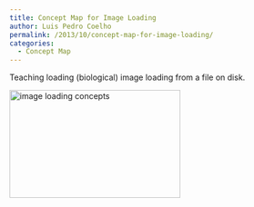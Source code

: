 ```yaml
---
title: Concept Map for Image Loading
author: Luis Pedro Coelho
permalink: /2013/10/concept-map-for-image-loading/
categories:
  - Concept Map
---
```

Teaching loading (biological) image loading from a file on disk. 

[<img class="alignnone size-medium wp-image-4739" alt="image loading concepts" src="http://teaching.software-carpentry.org/wp-content/uploads/2013/10/image_loading_concepts-300x190.png" width="300" height="190" />][1]

&nbsp;

 [1]: http://teaching.software-carpentry.org/wp-content/uploads/2013/10/image_loading_concepts.png
